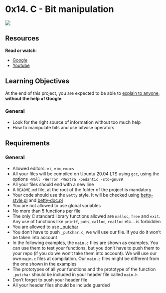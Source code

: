 <h1 class="gap">0x14. C - Bit manipulation</h1>

<div class="gap" id="project-description">
  <p><img src="https://s3.amazonaws.com/intranet-projects-files/holbertonschool-low_level_programming/232/bitwise.PNG" /></p>

<h2>Resources</h2>

<p><strong>Read or watch</strong>:</p>

<ul>
<li><a href="/rltoken/3N9o0-Gy3fxQoXJy6TUUHw" title="Google" target="_blank">Google</a> </li>
<li><a href="/rltoken/7jk6HSHSs-DdXMEPKW1MoQ" title="Youtube" target="_blank">Youtube</a> </li>
</ul>

<h2>Learning Objectives</h2>

<p>At the end of this project, you are expected to be able to <a href="/rltoken/DgCiUstEQtlD1rCbb7oSow" title="explain to anyone" target="_blank">explain to anyone</a>, <strong>without the help of Google</strong>:</p>

<h3>General</h3>

<ul>
<li>Look for the right source of information without too much help</li>
<li>How to manipulate bits and use bitwise operators</li>
</ul>

<h2>Requirements</h2>

<h3>General</h3>

<ul>
<li>Allowed editors: <code>vi</code>, <code>vim</code>, <code>emacs</code></li>
<li>All your files will be compiled on Ubuntu 20.04 LTS using <code>gcc</code>, using the options <code>-Wall -Werror -Wextra -pedantic -std=gnu89</code></li>
<li>All your files should end with a new line</li>
<li>A <code>README.md</code> file, at the root of the folder of the project is mandatory</li>
<li>Your code should use the <code>Betty</code> style. It will be checked using <a href="https://github.com/holbertonschool/Betty/blob/master/betty-style.pl" title="betty-style.pl" target="_blank">betty-style.pl</a> and <a href="https://github.com/holbertonschool/Betty/blob/master/betty-doc.pl" title="betty-doc.pl" target="_blank">betty-doc.pl</a></li>
<li>You are not allowed to use global variables</li>
<li>No more than 5 functions per file</li>
<li>The only C standard library functions allowed are <code>malloc</code>, <code>free</code> and <code>exit</code>. Any use of functions like <code>printf</code>, <code>puts</code>, <code>calloc</code>, <code>realloc</code> etc&hellip; is forbidden</li>
<li>You are allowed to use <a href="https://github.com/holbertonschool/_putchar.c/blob/master/_putchar.c" title="_putchar" target="_blank">_putchar</a></li>
<li>You don&rsquo;t have to push <code>_putchar.c</code>, we will use our file. If you do it won&rsquo;t be taken into account</li>
<li>In the following examples, the <code>main.c</code> files are shown as examples. You can use them to test your functions, but you don&rsquo;t have to push them to your repo (if you do we won&rsquo;t take them into account). We will use our own <code>main.c</code> files at compilation. Our <code>main.c</code> files might be different from the one shown in the examples</li>
<li>The prototypes of all your functions and the prototype of the function <code>_putchar</code> should be included in your header file called <code>main.h</code></li>
<li>Don&rsquo;t forget to push your header file</li>
<li>All your header files should be include guarded</li>
</ul>

</div>
